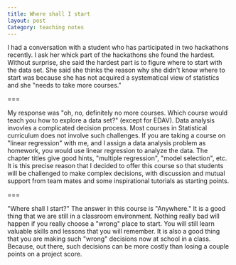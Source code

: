 ```yaml
---
title: Where shall I start
layout: post
Category: teaching notes
---
```


I had a conversation with a student who has participated in two hackathons recently. I ask her whick part of the hackathons she found the hardest. Without surprise, she said the hardest part is to figure where to start with the data set. She said she thinks the reason why she didn't know where to start was because she has not acquired a systematical view of statistics and she "needs to take more courses."

===

My response was "oh, no, definitely no more courses. Which course would teach you how to explore a data set?" (except for EDAV). Data analysis invovles a complicated decision process. Most courses in Statistical curriculum does not involve such challenges. If you are taking a course on "linear regression" with me, and I assign a data analysis problem as homework, you would use linear regression to analyze the data. The chapter titles give good hints, "multiple regression", "model selection", etc. It is this precise reason that I decided to offer this course so that students will be challenged to make complex decisions, with discussion and mutual support from team mates and some inspirational tutorials as starting points. 

===

"Where shall I start?" The answer in this course is "Anywhere." It is a good thing that we are still in a classroom environment. Nothing really bad will happen if you really choose a "wrong" place to start. You will still learn valuable skills and lessons that you will remember. It is also a good thing that you are making such "wrong" decisions now at school in a class. Because, out there, such decisions can be more costly than losing a couple points on a project score. 
